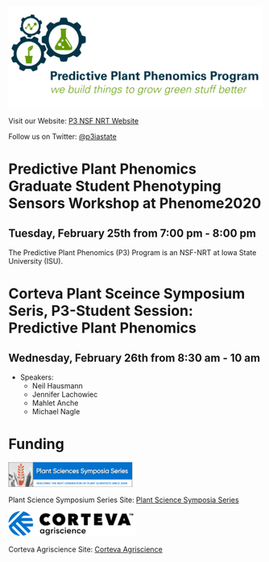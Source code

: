 ![](./P3_Logo.jpg)

Visit our Website: [P3 NSF NRT Website](https://www.predictivephenomicsinplants.iastate.edu/)

Follow us on Twitter: [@p3iastate](https://twitter.com/p3iastate?ref_src=twsrc%5Etfw%7Ctwcamp%5Eembeddedtimeline%7Ctwterm%5Eprofile%3Ap3iastate&ref_url=https%3A%2F%2Fwww.predictivephenomicsinplants.iastate.edu%2F)

# Predictive Plant Phenomics Graduate Student Phenotyping Sensors Workshop at Phenome2020

## Tuesday, February 25th from 7:00 pm - 8:00 pm

The Predictive Plant Phenomics (P3) Program is an NSF-NRT at Iowa State University (ISU).


# Corteva Plant Sceince Symposium Seris, P3-Student Session: Predictive Plant Phenomics

## Wednesday, February 26th from 8:30 am - 10 am

* Speakers:
    + Neil Hausmann
    + Jennifer Lachowiec
    + Mahlet Anche
    + Michael Nagle


# Funding
<img src="./PSSS_Logo.png" width="50%">

Plant Science Symposium Series Site: [Plant Science Symposia Series](https://www.corteva.com/our-impact/innovation/symposiaseries.html)

<img src="./Corteva_Logo.png" width="50%">

Corteva Agriscience Site: [Corteva Agriscience](https://www.corteva.com/)
